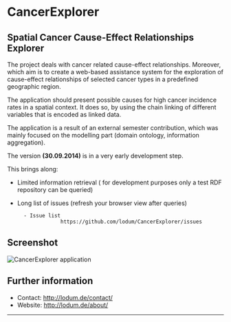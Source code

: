 # CancerExplorer


## Spatial Cancer Cause-Effect Relationships Explorer

The project deals with cancer related cause-effect relationships. Moreover, which aim is to create a
web-based assistance system for the exploration of cause-effect relationships of selected cancer
types in a predefined geographic region.

The application should present possible causes for high cancer incidence rates in a spatial context. It does so, by
using the chain linking of different variables that is encoded as linked data.

The application is a result of an external semester contribution, which was mainly focused on the modelling part (domain ontology, information aggregation).  

The version **(30.09.2014)** is in a very early development step.

This brings along:

- Limited information retrieval ( for development purposes only a test RDF repository can be queried) 
- Long list of issues (refresh your browser view after queries)

		- Issue list
					https://github.com/lodum/CancerExplorer/issues




## Screenshot
![CancerExplorer application][1]



## Further information
- Contact: http://lodum.de/contact/
- Website: http://lodum.de/about/

-----

[1]: https://github.com/lodum/CancerExplorer/blob/master/web%20application/libraries/Images/screenshot_overview.png 
